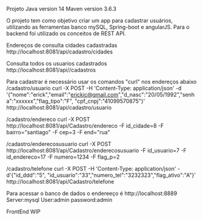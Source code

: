 Projeto
Java version 14
Maven version 3.6.3

O projeto tem como objetivo criar um app para cadastrar usuários, utilizando as ferramentas banco mySQL, Spring-boot e angularJS.
Para o backend foi utilizado os conceitos de REST API.

Endereços de consulta cidades cadastradas
http://localhost:8081/api/cadastro/cidades


Consulta todos os usuarios cadastrados
http://localhost:8081/api//cadastros

Para cadastrar é necessário usar os comandos "curl" nos endereços abaixo
/cadastro/usuario
curl -X POST -H 'Content-Type: application/json' -d '{"nome":"erick","email":"erickic@gmail.com","d_nasc":"20/05/1992","senha":"xxxxxx","flag_tipo":"F", "cpf_cnpj":"41099570875"}' http://localhost:8081/api/cadastro/usuario

/cadastro/endereco
curl -X POST http://localhost:8081/api/Cadastro/endereco -F id_cidade=8 -F bairro="santiago" -F cep=3 -F end="rua" 

/cadastro/enderecosusuario
curl -X POST http://localhost:8081/api/Cadastro/enderecosusuario   -F id_usuario=7 -F id_endereco=17 -F numero=1234 -F flag_p=2  

/cadastro/telefone
curl -X POST -H 'Content-Type: application/json' -d'{"id_ddd":"5", "id_usuario":"33","numero_tel":"3232323","flag_ativo":"A"}' http://localhost:8081/api/Cadastro/telefone 

Para acessar o banco de dados o endereeço é http://localhost:8889
Server:mysql
User:admin
password:admin

FrontEnd
WIP